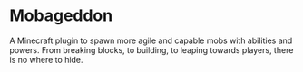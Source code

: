 # Mobageddon
A Minecraft plugin to spawn more agile and capable mobs with abilities and powers. From breaking blocks, to building, to leaping towards players, there is no where to hide. 
